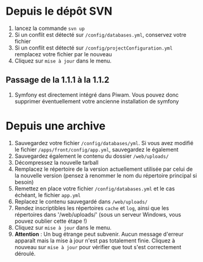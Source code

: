 # Depuis le dépôt SVN #

  1. lancez la commande `svn up`
  1. Si un conflit  est  détecté  sur  `/config/databases.yml`, conservez votre fichier
  1. Si un conflit est détecté sur `/config/projectConfiguration.yml` remplacez votre fichier par le nouveau
  1. Cliquez sur `mise à jour` dans le menu.

## Passage de la 1.1.1 à la 1.1.2 ##

  1. Symfony est directement intégré dans Piwam. Vous pouvez donc supprimer éventuellement votre ancienne installation de symfony

# Depuis une archive #

  1. Sauvegardez votre fichier `/config/databases/yml`. Si vous avez modifié le fichier `/apps/front/config/app.yml`, sauvegardez le également
  1. Sauvegardez également le contenu du dossier `/web/uploads/`
  1. Décompressez la nouvelle tarball
  1. Remplacez le répertoire de la version actuellement utilisée par celui de la nouvelle version (pensez à renommer le nom du répertoire principal si besoin)
  1. Remettez en place votre fichier `/config/databases.yml` et le cas échéant, le fichier `app.yml`
  1. Replacez le contenu sauvegardé dans `/web/uploads/`
  1. Rendez inscriptibles les répertoires  `cache` et `log`,  ainsi que les répertoires dans '/web/uploads/' (sous un serveur Windows, vous pouvez oublier cette étape !)
  1. Cliquez sur `mise à jour` dans le menu.
  1. **Attention** : Un bug étrange peut subvenir. Aucun message d'erreur apparaît mais la mise à jour n'est pas totalement finie. Cliquez à nouveau sur `mise à jour` pour vérifier que tout s'est correctement déroulé.